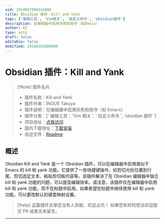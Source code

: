 ```yaml
---
uid: 2024052908334800
title: Obsidian 插件：Kill and Yank
tags: ['编辑工具', 'Vim相关', '自定义命令', 'obsidian插件']
description: 在编辑器中启用杀死和抢夺（如Emacs）
author: AI
type: auto
draft: false
editable: false
modified: 20240101000000
---
```


# Obsidian 插件：Kill and Yank

> [!Note] 插件名片
> - 插件名称：Kill and Yank
> - 插件作者：INOUE Takuya
> - 插件说明：在编辑器中启用杀死和抢夺（如 Emacs）
> - 插件分类：[' 编辑工具 ', 'Vim 相关 ', ' 自定义命令 ', 'obsidian 插件 ']
> - 项目地址：[点我访问](https://github.com/inouetakuya/obsidian-kill-and-yank)
> - 国内下载地址：[下载安装](https://pkmer.cn/products/plugin/pluginMarket/?kill-and-yank)
> - 自述文件：[Readme](https://ghproxy.net/https://raw.githubusercontent.com/inouetakuya/obsidian-kill-and-yank/main/README.md)

## 概述

Obsidian Kill and Yank 是一个 Obsidian 插件，可以在编辑器中启用类似于 Emacs 的 kill 和 yank 功能。它提供了一些快捷键操作，如剪切光标位置到行尾、剪切选定文本、粘贴剪切板内容等。该插件解决了在 Obsidian 编辑器中缺乏 kill 和 yank 功能的问题，可以提高编辑效率。请注意，该插件仅在编辑器中启用 kill 和 yank 功能，而不在标题中启用。如果希望在标题中继续使用 kill 和 yank 功能，可以更改默认的键盘映射设置。

> [!help]
> 这篇插件文章还没有人贡献，欢迎占坑！
> 如果您有好的想法欢迎提交 PR 或者文末留言。

---



